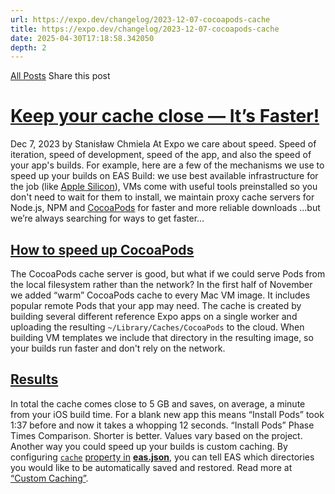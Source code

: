 ```yaml
---
url: https://expo.dev/changelog/2023-12-07-cocoapods-cache
title: https://expo.dev/changelog/2023-12-07-cocoapods-cache
date: 2025-04-30T17:18:58.342050
depth: 2
---
```


[All Posts](https://expo.dev/changelog)
Share this post
# [Keep your cache close — It’s Faster!](https://expo.dev/changelog/2023-12-07-cocoapods-cache)
Dec 7, 2023 by
Stanisław Chmiela
At Expo we care about speed. Speed of iteration, speed of development, speed of the app, and also the speed of your app's builds. For example, here are a few of the mechanisms we use to speed up your builds on EAS Build:
we use best available infrastructure for the job (like [Apple Silicon](https://expo.dev/changelog/2023/01-31-q4-summary#m1-workers-on-eas-build)),
VMs come with useful tools preinstalled so you don't need to wait for them to install,
we maintain proxy cache servers for Node.js, NPM and [CocoaPods](https://docs.expo.dev/more/glossary-of-terms/#cocoapods) for faster and more reliable downloads
…but we’re always searching for ways to get faster…
## [How to speed up CocoaPods ](https://expo.dev/changelog/2023-12-07-cocoapods-cache#how-to-speed-up-cocoapods)
The CocoaPods cache server is good, but what if we could serve Pods from the local filesystem rather than the network?
In the first half of November we added “warm” CocoaPods cache to every Mac VM image. It includes popular remote Pods that your app may need.
The cache is created by building several different reference Expo apps on a single worker and uploading the resulting `~/Library/Caches/CocoaPods` to the cloud. When building VM templates we include that directory in the resulting image, so your builds run faster and don't rely on the network.
## [Results ](https://expo.dev/changelog/2023-12-07-cocoapods-cache#results)
In total the cache comes close to 5 GB and saves, on average, a minute from your iOS build time. For a blank new app this means “Install Pods” took 1:37 before and now it takes a whopping 12 seconds.
“Install Pods” Phase Times Comparison. Shorter is better. Values vary based on the project.
Another way you could speed up your builds is custom caching. By configuring [`cache`](https://docs.expo.dev/eas/json/#cache) [property in](https://docs.expo.dev/eas/json/#cache) [**eas.json**](https://docs.expo.dev/eas/json/#cache), you can tell EAS which directories you would like to be automatically saved and restored. Read more at [“Custom Caching”](https://docs.expo.dev/build-reference/caching/#custom-caching).

